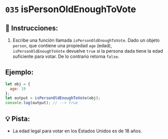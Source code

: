 # `035` isPersonOldEnoughToVote

## 📝 Instrucciones:

1. Escribe una función llamada `isPersonOldEnoughToVote`. Dado un objeto `person`, que contiene una propiedad `age` (edad), `isPersonOldEnoughToVote` devuelve `true` si la persona dada tiene la edad suficiente para votar. De lo contrario retorna `false`.

## Ejemplo:

```Javascript
let obj = {
  age: 19
};
let output = isPersonOldEnoughToVote(obj);
console.log(output); // --> true
```

## 💡 Pista:

+  La edad legal para votar en los Estados Unidos es de 18 años.